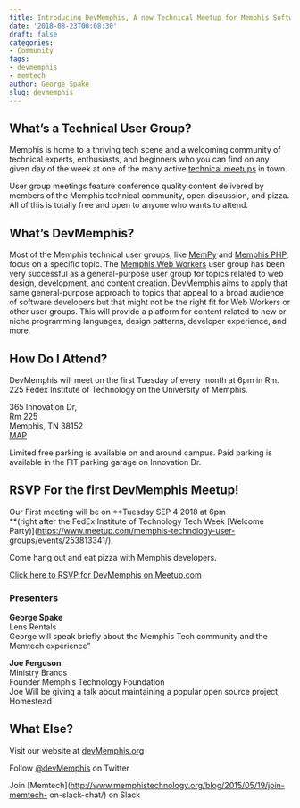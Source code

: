 ```yaml
---
title: Introducing DevMemphis, A new Technical Meetup for Memphis Software Developers
date: '2018-08-23T00:08:30'
draft: false
categories:
- Community
tags:
- devmemphis
- memtech
author: George Spake
slug: devmemphis
---
```


## What’s a Technical User Group?

Memphis is home to a thriving tech scene and a welcoming community of
technical experts, enthusiasts, and beginners who you can find on any given
day of the week at one of the many active [technical
meetups](https://www.meetup.com/memphis-technology-user-groups/) in town.
<!--more-->
User group meetings feature conference quality content delivered by members of
the Memphis technical community, open discussion, and pizza. All of this is
totally free and open to anyone who wants to attend.

## What’s DevMemphis?

Most of the Memphis technical user groups, like [MemPy](http://www.mempy.org/)
and [Memphis PHP](https://www.meetup.com/Memphis-PHP-Meetup/), focus on a
specific topic. The [Memphis Web Workers](http://memphiswebworkers.com/) user
group  has been very successful as a general-purpose user group for topics
related to web design, development, and content creation. DevMemphis aims to
apply that same general-purpose approach to topics that appeal to a broad
audience of software developers but that might not be the right fit for Web
Workers or other user groups. This will provide a platform for content related
to new or niche programming languages, design patterns, developer experience,
and more.

## How Do I Attend?

DevMemphis will meet on the first Tuesday of every month at 6pm in Rm. 225
Fedex Institute of Technology on the University of Memphis.

365 Innovation Dr,  
Rm 225  
Memphis, TN 38152  
[MAP](https://goo.gl/maps/qmCYK4PLPGL2)

Limited free parking is available on and around campus. Paid parking is
available in the FIT parking garage on Innovation Dr.

## RSVP For the first DevMemphis Meetup!

Our First meeting will be on **Tuesday SEP 4 2018 at 6pm  
**(right after the FedEx Institute of Technology Tech Week [Welcome
Party)](https://www.meetup.com/memphis-technology-user-
groups/events/253813341/)

Come hang out and eat pizza with Memphis developers.

[Click here to RSVP for DevMemphis on Meetup.com](https://www.meetup.com/)

### Presenters

**George Spake**  
Lens Rentals  
George will speak briefly about the Memphis Tech community and the Memtech
experience”

**Joe Ferguson**  
Ministry Brands  
Founder Memphis Technology Foundation  
Joe Will be giving a talk about maintaining a popular open source project,
Homestead

## What Else?

Visit our website at [devMemphis.org](http://devmemphis.org)

Follow [@devMemphis](http://twitter.com/devmemphis) on Twitter

Join [Memtech](http://www.memphistechnology.org/blog/2015/05/19/join-memtech-
on-slack-chat/) on Slack
